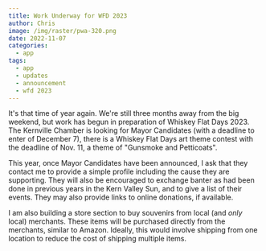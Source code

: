 ```yaml
---
title: Work Underway for WFD 2023
author: Chris
image: /img/raster/pwa-320.png
date: 2022-11-07
categories:
  - app
tags:
  - app
  - updates
  - announcement
  - wfd 2023
---
```

It's that time of year again. We're still three months away from the big weekend,
but work has begun in preparation of Whiskey Flat Days 2023. The Kernville Chamber
is looking for Mayor Candidates (with a deadline to enter of December 7), there
is a Whiskey Flat Days art theme contest with the deadline of Nov. 11, a theme
of "Gunsmoke and Petticoats".

This year, once Mayor Candidates have been announced, I ask that they contact
me to provide a simple profile including the cause they are supporting. They
will also be encouraged to exchange banter as had been done in previous years
in the Kern Valley Sun, and to give a list of their events. They may also provide
links to online donations, if available.

I am also building a store section to buy souvenirs from local (and *only* local)
merchants. These items will be purchased directly from the merchants, similar
to Amazon. Ideally, this would involve shipping from one location to reduce the
cost of shipping multiple items.
